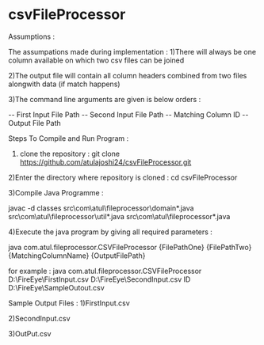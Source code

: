 # csvFileProcessor

Assumptions : 

The assumpations made during implementation : 
1)There will always be one column available on which two csv files can be joined 

2)The output file will contain all column headers combined from two files alongwith data (if match happens)

3)The command line arguments are given is below orders : 
    
   -- First Input File Path 
   -- Second Input File Path 
   -- Matching Column ID 
   -- Output File Path 

Steps To Compile and Run Program : 
1) clone the repository :  git clone https://github.com/atulajoshi24/csvFileProcessor.git

2)Enter the directory where repository is cloned : cd csvFileProcessor

3)Compile Java Programme :  

javac -d classes src\com\atul\fileprocessor\domain\*.java src\com\atul\fileprocessor\util\*.java src\com\atul\fileprocessor\*.java

4)Execute the java program by giving all required parameters : 

  java com.atul.fileprocessor.CSVFileProcessor {FilePathOne} {FilePathTwo} {MatchingColumnName} {OutputFilePath}
 
  for example : 
  java com.atul.fileprocessor.CSVFileProcessor D:\FireEye\FirstInput.csv D:\FireEye\SecondInput.csv ID D:\FireEye\SampleOutout.csv
   


Sample Output Files : 
1)FirstInput.csv

2)SecondInput.csv

3)OutPut.csv


